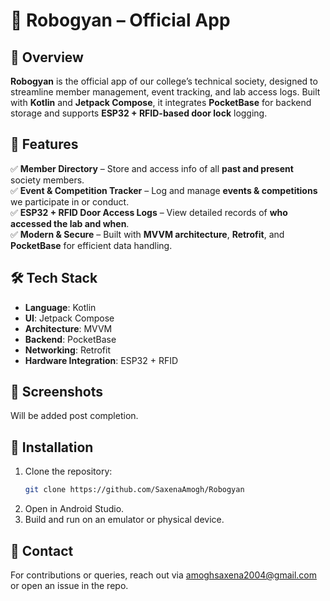 # 🤖 Robogyan – Official App

## 🚀 Overview  
**Robogyan** is the official app of our college’s technical society, designed to streamline member management, event tracking, and lab access logs. Built with **Kotlin** and **Jetpack Compose**, it integrates **PocketBase** for backend storage and supports **ESP32 + RFID-based door lock** logging.  

## 🎯 Features  
✅ **Member Directory** – Store and access info of all **past and present** society members.  
✅ **Event & Competition Tracker** – Log and manage **events & competitions** we participate in or conduct.  
✅ **ESP32 + RFID Door Access Logs** – View detailed records of **who accessed the lab and when**.  
✅ **Modern & Secure** – Built with **MVVM architecture**, **Retrofit**, and **PocketBase** for efficient data handling.  

## 🛠️ Tech Stack  
- **Language**: Kotlin  
- **UI**: Jetpack Compose  
- **Architecture**: MVVM  
- **Backend**: PocketBase  
- **Networking**: Retrofit  
- **Hardware Integration**: ESP32 + RFID  

## 📸 Screenshots
Will be added post completion.

## 🔧 Installation  
1. Clone the repository:  
   ```bash
   git clone https://github.com/SaxenaAmogh/Robogyan
   ```  
2. Open in Android Studio.  
3. Build and run on an emulator or physical device.  

## 📩 Contact  
For contributions or queries, reach out via amoghsaxena2004@gmail.com or open an issue in the repo.  
